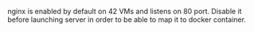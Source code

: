 nginx is enabled by default on 42 VMs and listens on 80 port.
Disable it before launching server in order to be able to map it to docker
container.
